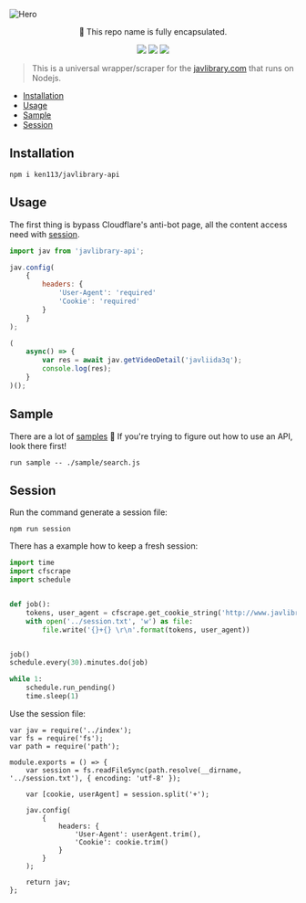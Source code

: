 ![Hero](https://i.imgur.com/ymnsyVQ.gif)

<p align="center">
 🐝 This repo name is fully encapsulated.
</p>

<p align="center">
<a href="https://travis-ci.org/ken113/javlibrary-api"><img src="https://img.shields.io/travis/ken113/javlibrary-api/master.svg?style=flat-square"></a>
<a href="https://david-dm.org/ken113/javlibrary-api"><img src="https://david-dm.org/trazyn/ieaseMusic/status.svg?style=flat-square"></a>
<a href="https://david-dm.org/ken113/javlibrary-api?type=dev"><img src="https://david-dm.org/trazyn/ieaseMusic/dev-status.svg?style=flat-square"></a>
</p>

> This is a universal wrapper/scraper for the [javlibrary.com](http://javlibrary.com/) that runs on Nodejs.

 - [Installation](#installation)
 - [Usage](#usage)
 - [Sample](#sample)
 - [Session](#session)

## Installation
```
npm i ken113/javlibrary-api
```

## Usage
The first thing is bypass Cloudflare's anti-bot page, all the content access need with [session](#session).

```javascript
import jav from 'javlibrary-api';

jav.config(
    {
        headers: {
            'User-Agent': 'required'
            'Cookie': 'required'
        }
    }
);

(
    async() => {
        var res = await jav.getVideoDetail('javliida3q');
        console.log(res);
    }
)();
```

## Sample
There are a lot of [samples](https://github.com/ken113/javlibrary-api/tree/master/sample) 🤗 If you're trying to figure out how to use an API, look there first!
```
run sample -- ./sample/search.js
```

## Session
Run the command generate a session file:
```
npm run session
```
There has a example how to keep a fresh session:
```python
import time
import cfscrape
import schedule


def job():
    tokens, user_agent = cfscrape.get_cookie_string('http://www.javlibrary.com/') # noqa
    with open('../session.txt', 'w') as file:
        file.write('{}+{} \r\n'.format(tokens, user_agent))


job()
schedule.every(30).minutes.do(job)

while 1:
    schedule.run_pending()
    time.sleep(1)
```

Use the session file:
```
var jav = require('../index');
var fs = require('fs');
var path = require('path');

module.exports = () => {
    var session = fs.readFileSync(path.resolve(__dirname, '../session.txt'), { encoding: 'utf-8' });

    var [cookie, userAgent] = session.split('+');

    jav.config(
        {
            headers: {
                'User-Agent': userAgent.trim(),
                'Cookie': cookie.trim()
            }
        }
    );

    return jav;
};
```
